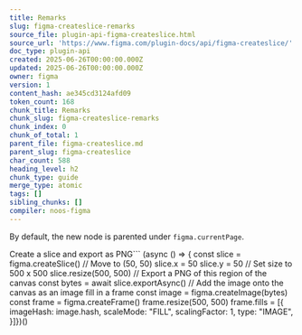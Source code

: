 ```yaml
---
title: Remarks
slug: figma-createslice-remarks
source_file: plugin-api-figma-createslice.html
source_url: 'https://www.figma.com/plugin-docs/api/figma-createslice/'
doc_type: plugin-api
created: 2025-06-26T00:00:00.000Z
updated: 2025-06-26T00:00:00.000Z
owner: figma
version: 1
content_hash: ae345cd3124afd09
token_count: 168
chunk_title: Remarks
chunk_slug: figma-createslice-remarks
chunk_index: 0
chunk_of_total: 1
parent_file: figma-createslice.md
parent_slug: figma-createslice
char_count: 588
heading_level: h2
chunk_type: guide
merge_type: atomic
tags: []
sibling_chunks: []
compiler: noos-figma
---
```


By default, the new node is parented under `figma.currentPage`.

Create a slice and export as PNG```
(async () => { const slice = figma.createSlice() // Move to (50, 50) slice.x = 50 slice.y = 50 // Set size to 500 x 500 slice.resize(500, 500) // Export a PNG of this region of the canvas const bytes = await slice.exportAsync() // Add the image onto the canvas as an image fill in a frame const image = figma.createImage(bytes) const frame = figma.createFrame() frame.resize(500, 500) frame.fills = [{ imageHash: image.hash, scaleMode: "FILL", scalingFactor: 1, type: "IMAGE", }]})()
```
